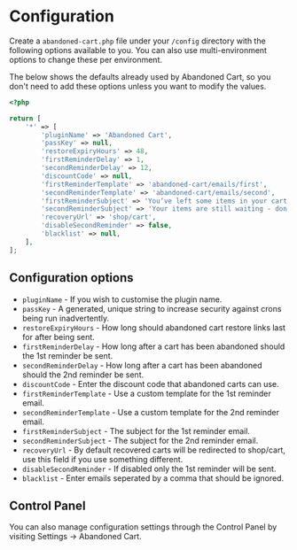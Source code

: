 # Configuration
Create a `abandoned-cart.php` file under your `/config` directory with the following options available to you. You can also use multi-environment options to change these per environment.

The below shows the defaults already used by Abandoned Cart, so you don't need to add these options unless you want to modify the values.

```php
<?php

return [
    '*' => [
        'pluginName' => 'Abandoned Cart',
        'passKey' => null,
        'restoreExpiryHours' => 48,
        'firstReminderDelay' => 1,
        'secondReminderDelay' => 12,
        'discountCode' => null,
        'firstReminderTemplate' => 'abandoned-cart/emails/first',
        'secondReminderTemplate' => 'abandoned-cart/emails/second',
        'firstReminderSubject' => 'You‘ve left some items in your cart',
        'secondReminderSubject' => 'Your items are still waiting - don‘t miss out',
        'recoveryUrl' => 'shop/cart',
        'disableSecondReminder' => false,
        'blacklist' => null,
    ],
];
```

## Configuration options
- `pluginName` - If you wish to customise the plugin name.
- `passKey` - A generated, unique string to increase security against crons being run inadvertently.
- `restoreExpiryHours` - How long should abandoned cart restore links last for after being sent.
- `firstReminderDelay` - How long after a cart has been abandoned should the 1st reminder be sent.
- `secondReminderDelay` - How long after a cart has been abandoned should the 2nd reminder be sent.
- `discountCode` - Enter the discount code that abandoned carts can use.
- `firstReminderTemplate` - Use a custom template for the 1st reminder email.
- `secondReminderTemplate` - Use a custom template for the 2nd reminder email.
- `firstReminderSubject` - The subject for the 1st reminder email.
- `secondReminderSubject` - The subject for the 2nd reminder email.
- `recoveryUrl` - By default recovered carts will be redirected to shop/cart, use this field if you use something different.
- `disableSecondReminder` - If disabled only the 1st reminder will be sent.
- `blacklist` - Enter emails seperated by a comma that should be ignored.


## Control Panel
You can also manage configuration settings through the Control Panel by visiting Settings → Abandoned Cart.
